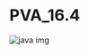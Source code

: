 # PVA_16.4
![java img](https://github.com/user-attachments/assets/fe02bf59-a359-46a1-8b89-def0aa39c730)
